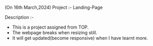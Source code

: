(On 16th March,2024)
Project :- Landing-Page


Description :-
* This is a project assigned from TOP.
* The webpage breaks when resizing still.
* It will get updated(become responsive) when I have learnt more.
